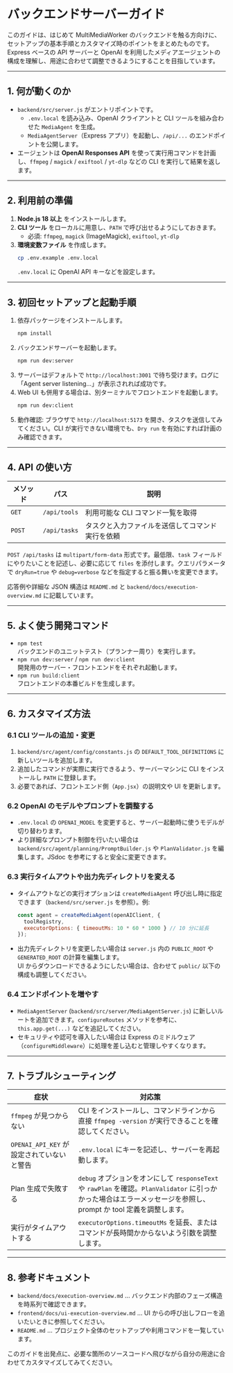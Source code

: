 # バックエンドサーバーガイド

このガイドは、はじめて MultiMediaWorker のバックエンドを触る方向けに、セットアップの基本手順とカスタマイズ時のポイントをまとめたものです。Express ベースの API サーバーと OpenAI を利用したメディアエージェントの構成を理解し、用途に合わせて調整できるようにすることを目指しています。

---

## 1. 何が動くのか

- `backend/src/server.js` がエントリポイントです。  
  - `.env.local` を読み込み、OpenAI クライアントと CLI ツールを組み合わせた `MediaAgent` を生成。  
  - `MediaAgentServer`（Express アプリ）を起動し、`/api/...` のエンドポイントを公開します。
- エージェントは **OpenAI Responses API** を使って実行用コマンドを計画し、`ffmpeg` / `magick` / `exiftool` / `yt-dlp` などの CLI を実行して結果を返します。

---

## 2. 利用前の準備

1. **Node.js 18 以上** をインストールします。  
2. **CLI ツール** をローカルに用意し、`PATH` で呼び出せるようにしておきます。  
   - 必須: `ffmpeg`, `magick` (ImageMagick), `exiftool`, `yt-dlp`  
3. **環境変数ファイル** を作成します。
   ```bash
   cp .env.example .env.local
   ```
   `.env.local` に OpenAI API キーなどを設定します。

---

## 3. 初回セットアップと起動手順

1. 依存パッケージをインストールします。
   ```bash
   npm install
   ```
2. バックエンドサーバーを起動します。
   ```bash
   npm run dev:server
   ```
3. サーバーはデフォルトで `http://localhost:3001` で待ち受けます。ログに「Agent server listening...」が表示されれば成功です。
4. Web UI も併用する場合は、別ターミナルでフロントエンドを起動します。
   ```bash
   npm run dev:client
   ```
5. 動作確認: ブラウザで `http://localhost:5173` を開き、タスクを送信してみてください。CLI が実行できない環境でも、`Dry run` を有効にすれば計画のみ確認できます。

---

## 4. API の使い方

| メソッド | パス | 説明 |
| --- | --- | --- |
| `GET` | `/api/tools` | 利用可能な CLI コマンド一覧を取得 |
| `POST` | `/api/tasks` | タスクと入力ファイルを送信してコマンド実行を依頼 |

`POST /api/tasks` は `multipart/form-data` 形式です。最低限、`task` フィールドにやりたいことを記述し、必要に応じて `files` を添付します。クエリパラメータで `dryRun=true` や `debug=verbose` などを指定すると振る舞いを変更できます。

応答例や詳細な JSON 構造は `README.md` と `backend/docs/execution-overview.md` に記載しています。

---

## 5. よく使う開発コマンド

- `npm test`  
  バックエンドのユニットテスト（プランナー周り）を実行します。
- `npm run dev:server` / `npm run dev:client`  
  開発用のサーバー・フロントエンドをそれぞれ起動します。
- `npm run build:client`  
  フロントエンドの本番ビルドを生成します。

---

## 6. カスタマイズ方法

### 6.1 CLI ツールの追加・変更

1. `backend/src/agent/config/constants.js` の `DEFAULT_TOOL_DEFINITIONS` に新しいツールを追加します。
2. 追加したコマンドが実際に実行できるよう、サーバーマシンに CLI をインストールし `PATH` に登録します。
3. 必要であれば、フロントエンド側（`App.jsx`）の説明文や UI を更新します。

### 6.2 OpenAI のモデルやプロンプトを調整する

- `.env.local` の `OPENAI_MODEL` を変更すると、サーバー起動時に使うモデルが切り替わります。
- より詳細なプロンプト制御を行いたい場合は `backend/src/agent/planning/PromptBuilder.js` や `PlanValidator.js` を編集します。JSdoc を参考にすると安全に変更できます。

### 6.3 実行タイムアウトや出力先ディレクトリを変える

- タイムアウトなどの実行オプションは `createMediaAgent` 呼び出し時に指定できます（`backend/src/server.js` を参照）。例:
  ```js
  const agent = createMediaAgent(openAIClient, {
    toolRegistry,
    executorOptions: { timeoutMs: 10 * 60 * 1000 } // 10 分に延長
  });
  ```
- 出力先ディレクトリを変更したい場合は `server.js` 内の `PUBLIC_ROOT` や `GENERATED_ROOT` の計算を編集します。  
  UI からダウンロードできるようにしたい場合は、合わせて `public/` 以下の構成も調整してください。

### 6.4 エンドポイントを増やす

- `MediaAgentServer` (`backend/src/server/MediaAgentServer.js`) に新しいルートを追加できます。`configureRoutes` メソッドを参考に、`this.app.get(...)` などを追記してください。
- セキュリティや認可を導入したい場合は Express のミドルウェア（`configureMiddleware`）に処理を差し込むと管理しやすくなります。

---

## 7. トラブルシューティング

| 症状 | 対応策 |
| --- | --- |
| `ffmpeg` が見つからない | CLI をインストールし、コマンドラインから直接 `ffmpeg -version` が実行できることを確認してください。 |
| `OPENAI_API_KEY` が設定されていないと警告 | `.env.local` にキーを記述し、サーバーを再起動します。 |
| Plan 生成で失敗する | `debug` オプションをオンにして `responseText` や `rawPlan` を確認。`PlanValidator` に引っかかった場合はエラーメッセージを参照し、prompt か tool 定義を調整します。 |
| 実行がタイムアウトする | `executorOptions.timeoutMs` を延長、またはコマンドが長時間かからないよう引数を調整します。 |

---

## 8. 参考ドキュメント

- `backend/docs/execution-overview.md` … バックエンド内部のフェーズ構造を時系列で確認できます。  
- `frontend/docs/ui-execution-overview.md` … UI からの呼び出しフローを追いたいときに参照してください。  
- `README.md` … プロジェクト全体のセットアップや利用コマンドを一覧しています。

このガイドを出発点に、必要な箇所のソースコードへ飛びながら自分の用途に合わせてカスタマイズしてみてください。

